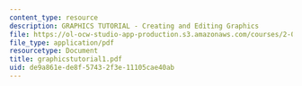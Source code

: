 ```yaml
---
content_type: resource
description: GRAPHICS TUTORIAL - Creating and Editing Graphics
file: https://ol-ocw-studio-app-production.s3.amazonaws.com/courses/2-000-how-and-why-machines-work-spring-2002/de9a861ede8f57432f3e11105cae40ab_graphicstutorial1.pdf
file_type: application/pdf
resourcetype: Document
title: graphicstutorial1.pdf
uid: de9a861e-de8f-5743-2f3e-11105cae40ab
---
```

